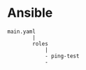 # Ansible
``````
main.yaml
        |
        roles
            |
            - ping-test
            - 
``````